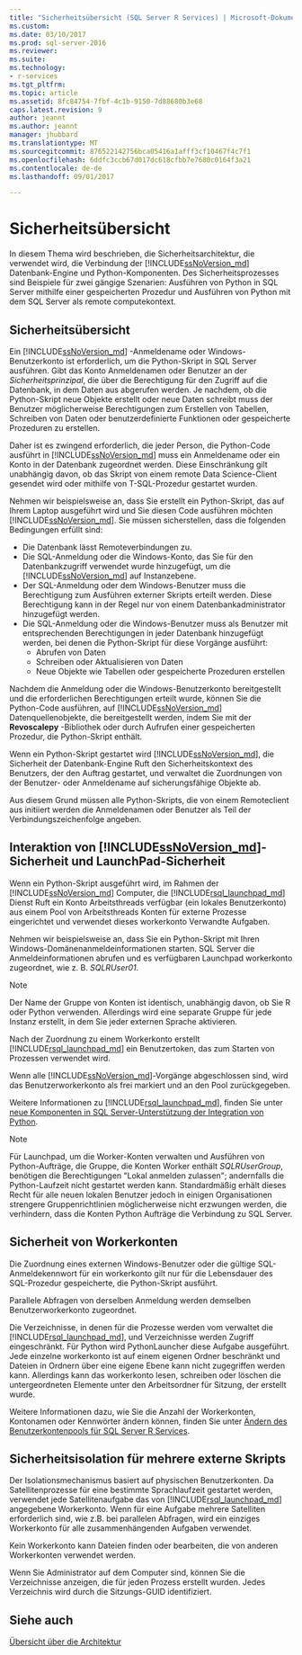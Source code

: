 ```yaml
---
title: "Sicherheitsübersicht (SQL Server R Services) | Microsoft-Dokumentation"
ms.custom: 
ms.date: 03/10/2017
ms.prod: sql-server-2016
ms.reviewer: 
ms.suite: 
ms.technology:
- r-services
ms.tgt_pltfrm: 
ms.topic: article
ms.assetid: 8fc84754-7fbf-4c1b-9150-7d88680b3e68
caps.latest.revision: 9
author: jeannt
ms.author: jeannt
manager: jhubbard
ms.translationtype: MT
ms.sourcegitcommit: 876522142756bca05416a1afff3cf10467f4c7f1
ms.openlocfilehash: 6ddfc3ccb67d017dc618cfbb7e7680c0164f3a21
ms.contentlocale: de-de
ms.lasthandoff: 09/01/2017

---
```

# <a name="security-overview"></a>Sicherheitsübersicht

In diesem Thema wird beschrieben, die Sicherheitsarchitektur, die verwendet wird, die Verbindung der [!INCLUDE[ssNoVersion_md](../../includes/ssnoversion-md.md)] Datenbank-Engine und Python-Komponenten. Des Sicherheitsprozesses sind Beispiele für zwei gängige Szenarien: Ausführen von Python in SQL Server mithilfe einer gespeicherten Prozedur und Ausführen von Python mit dem SQL Server als remote computekontext.

## <a name="security-overview"></a>Sicherheitsübersicht

Ein [!INCLUDE[ssNoVersion_md](../../includes/ssnoversion-md.md)] -Anmeldename oder Windows-Benutzerkonto ist erforderlich, um die Python-Skript in SQL Server ausführen. Gibt das Konto Anmeldenamen oder Benutzer an der *Sicherheitsprinzipal*, die über die Berechtigung für den Zugriff auf die Datenbank, in dem Daten aus abgerufen werden. Je nachdem, ob die Python-Skript neue Objekte erstellt oder neue Daten schreibt muss der Benutzer möglicherweise Berechtigungen zum Erstellen von Tabellen, Schreiben von Daten oder benutzerdefinierte Funktionen oder gespeicherte Prozeduren zu erstellen.

Daher ist es zwingend erforderlich, die jeder Person, die Python-Code ausführt in [!INCLUDE[ssNoVersion_md](../../includes/ssnoversion-md.md)] muss ein Anmeldename oder ein Konto in der Datenbank zugeordnet werden. Diese Einschränkung gilt unabhängig davon, ob das Skript von einem remote Data Science-Client gesendet wird oder mithilfe von T-SQL-Prozedur gestartet wurden.

Nehmen wir beispielsweise an, dass Sie erstellt ein Python-Skript, das auf Ihrem Laptop ausgeführt wird und Sie diesen Code ausführen möchten [!INCLUDE[ssNoVersion_md](../../includes/ssnoversion-md.md)]. Sie müssen sicherstellen, dass die folgenden Bedingungen erfüllt sind:

+ Die Datenbank lässt Remoteverbindungen zu.
+ Die SQL-Anmeldung oder die Windows-Konto, das Sie für den Datenbankzugriff verwendet wurde hinzugefügt, um die [!INCLUDE[ssNoVersion_md](../../includes/ssnoversion-md.md)] auf Instanzebene.
+ Der SQL-Anmeldung oder dem Windows-Benutzer muss die Berechtigung zum Ausführen externer Skripts erteilt werden. Diese Berechtigung kann in der Regel nur von einem Datenbankadministrator hinzugefügt werden.
+ Die SQL-Anmeldung oder die Windows-Benutzer muss als Benutzer mit entsprechenden Berechtigungen in jeder Datenbank hinzugefügt werden, bei denen die Python-Skript für diese Vorgänge ausführt:
    + Abrufen von Daten
    + Schreiben oder Aktualisieren von Daten
    + Neue Objekte wie Tabellen oder gespeicherte Prozeduren erstellen

Nachdem die Anmeldung oder die Windows-Benutzerkonto bereitgestellt und die erforderlichen Berechtigungen erteilt wurde, können Sie die Python-Code ausführen, auf [!INCLUDE[ssNoVersion_md](../../includes/ssnoversion-md.md)] Datenquellenobjekte, die bereitgestellt werden, indem Sie mit der **Revoscalepy** -Bibliothek oder durch Aufrufen einer gespeicherten Prozedur, die Python-Skript enthält.

Wenn ein Python-Skript gestartet wird [!INCLUDE[ssNoVersion_md](../../includes/ssnoversion-md.md)], die Sicherheit der Datenbank-Engine Ruft den Sicherheitskontext des Benutzers, der den Auftrag gestartet, und verwaltet die Zuordnungen von der Benutzer- oder Anmeldename auf sicherungsfähige Objekte ab.

Aus diesem Grund müssen alle Python-Skripts, die von einem Remoteclient aus initiiert werden die Anmeldenamen oder Benutzer als Teil der Verbindungszeichenfolge angeben.


## <a name="interaction-of-includessnoversionmdincludesssnoversion-mdmd-security-and-launchpad-security"></a>Interaktion von [!INCLUDE[ssNoVersion_md](../../includes/ssnoversion-md.md)]-Sicherheit und LaunchPad-Sicherheit

Wenn ein Python-Skript ausgeführt wird, im Rahmen der [!INCLUDE[ssNoVersion_md](../../includes/ssnoversion-md.md)] Computer, die [!INCLUDE[rsql_launchpad_md](../../includes/rsql-launchpad-md.md)] Dienst Ruft ein Konto Arbeitsthreads verfügbar (ein lokales Benutzerkonto) aus einem Pool von Arbeitsthreads Konten für externe Prozesse eingerichtet und verwendet dieses workerkonto Verwandte Aufgaben.

Nehmen wir beispielsweise an, dass Sie ein Python-Skript mit Ihren Windows-Domänenanmeldeinformationen starten. SQL Server die Anmeldeinformationen abrufen und es verfügbaren Launchpad workerkonto zugeordnet, wie z. B. *SQLRUser01*.

> [!NOTE]
> Der Name der Gruppe von Konten ist identisch, unabhängig davon, ob Sie R oder Python verwenden. Allerdings wird eine separate Gruppe für jede Instanz erstellt, in dem Sie jeder externen Sprache aktivieren.

Nach der Zuordnung zu einem Workerkonto erstellt [!INCLUDE[rsql_launchpad_md](../../includes/rsql-launchpad-md.md)] ein Benutzertoken, das zum Starten von Prozessen verwendet wird. 

Wenn alle [!INCLUDE[ssNoVersion_md](../../includes/ssnoversion-md.md)]-Vorgänge abgeschlossen sind, wird das Benutzerworkerkonto als frei markiert und an den Pool zurückgegeben.

Weitere Informationen zu [!INCLUDE[rsql_launchpad_md](../../includes/rsql-launchpad-md.md)], finden Sie unter [neue Komponenten in SQL Server-Unterstützung der Integration von Python](../../advanced-analytics/python/new-components-in-sql-server-to-support-python-integration.md).

> [!NOTE]
> Für Launchpad, um die Worker-Konten verwalten und Ausführen von Python-Aufträge, die Gruppe, die Konten Worker enthält *SQLRUserGroup*, benötigen die Berechtigungen "Lokal anmelden zulassen"; andernfalls die Python-Laufzeit nicht gestartet werden kann. Standardmäßig erhält dieses Recht für alle neuen lokalen Benutzer jedoch in einigen Organisationen strengere Gruppenrichtlinien möglicherweise nicht erzwungen werden, die verhindern, dass die Konten Python Aufträge die Verbindung zu SQL Server.

## <a name="security-of-worker-accounts"></a>Sicherheit von Workerkonten

Die Zuordnung eines externen Windows-Benutzer oder die gültige SQL-Anmeldekennwort für ein workerkonto gilt nur für die Lebensdauer des SQL-Prozedur gespeicherte, die Python-Skript ausführt.

Parallele Abfragen von derselben Anmeldung werden demselben Benutzerworkerkonto zugeordnet.

Die Verzeichnisse, in denen für die Prozesse werden vom verwaltet die [!INCLUDE[rsql_launchpad_md](../../includes/rsql-launchpad-md.md)], und Verzeichnisse werden Zugriff eingeschränkt. Für Python wird PythonLauncher diese Aufgabe ausgeführt. Jede einzelne workerkonto ist auf einem eigenen Ordner beschränkt und Dateien in Ordnern über eine eigene Ebene kann nicht zugegriffen werden kann. Allerdings kann das workerkonto lesen, schreiben oder löschen die untergeordneten Elemente unter den Arbeitsordner für Sitzung, der erstellt wurde.

Weitere Informationen dazu, wie Sie die Anzahl der Workerkonten, Kontonamen oder Kennwörter ändern können, finden Sie unter [Ändern des Benutzerkontenpools für SQL Server R Services](../../advanced-analytics/r/modify-the-user-account-pool-for-sql-server-r-services.md).


## <a name="security-isolation-for-multiple-external-scripts"></a>Sicherheitsisolation für mehrere externe Skripts

Der Isolationsmechanismus basiert auf physischen Benutzerkonten. Da Satellitenprozesse für eine bestimmte Sprachlaufzeit gestartet werden, verwendet jede Satellitenaufgabe das von [!INCLUDE[rsql_launchpad_md](../../includes/rsql-launchpad-md.md)] angegebene Workerkonto. Wenn für eine Aufgabe mehrere Satelliten erforderlich sind, wie z.B. bei parallelen Abfragen, wird ein einziges Workerkonto für alle zusammenhängenden Aufgaben verwendet.

Kein Workerkonto kann Dateien finden oder bearbeiten, die von anderen Workerkonten verwendet werden.

Wenn Sie Administrator auf dem Computer sind, können Sie die Verzeichnisse anzeigen, die für jeden Prozess erstellt wurden. Jedes Verzeichnis wird durch die Sitzungs-GUID identifiziert.

## <a name="see-also"></a>Siehe auch

[Übersicht über die Architektur](../../advanced-analytics/python/architecture-overview-sql-server-python.md)

